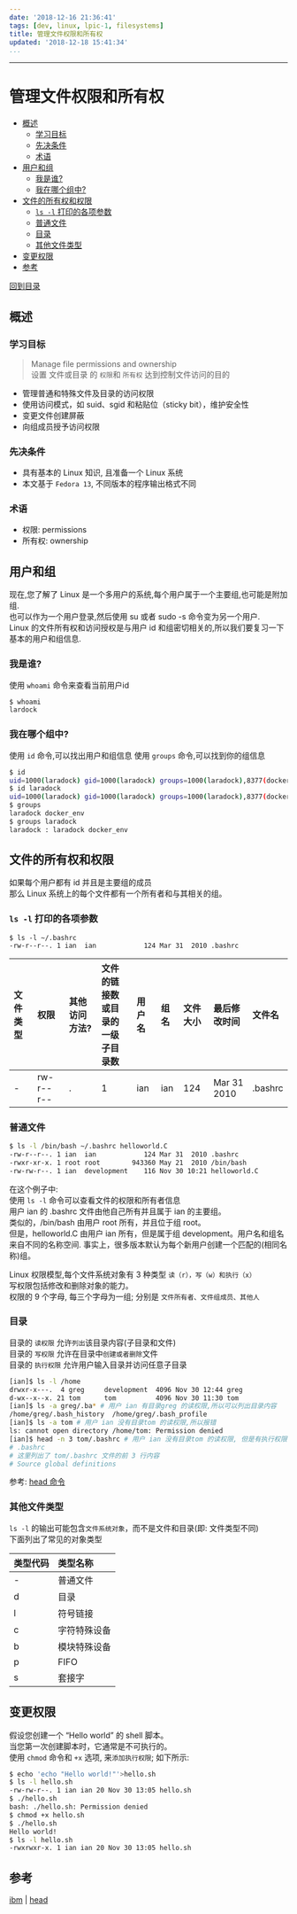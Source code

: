 ```yaml
---
date: '2018-12-16 21:36:41'
tags: [dev, linux, lpic-1, filesystems]
title: 管理文件权限和所有权
updated: '2018-12-18 15:41:34'
...
```

---
# 管理文件权限和所有权
<!-- MarkdownTOC -->

- [概述](#%E6%A6%82%E8%BF%B0)
    - [学习目标](#%E5%AD%A6%E4%B9%A0%E7%9B%AE%E6%A0%87)
    - [先决条件](#%E5%85%88%E5%86%B3%E6%9D%A1%E4%BB%B6)
    - [术语](#%E6%9C%AF%E8%AF%AD)
- [用户和组](#%E7%94%A8%E6%88%B7%E5%92%8C%E7%BB%84)
    - [我是谁?](#%E6%88%91%E6%98%AF%E8%B0%81)
    - [我在哪个组中?](#%E6%88%91%E5%9C%A8%E5%93%AA%E4%B8%AA%E7%BB%84%E4%B8%AD)
- [文件的所有权和权限](#%E6%96%87%E4%BB%B6%E7%9A%84%E6%89%80%E6%9C%89%E6%9D%83%E5%92%8C%E6%9D%83%E9%99%90)
    - [`ls -l` 打印的各项参数](#ls--l-%E6%89%93%E5%8D%B0%E7%9A%84%E5%90%84%E9%A1%B9%E5%8F%82%E6%95%B0)
    - [普通文件](#%E6%99%AE%E9%80%9A%E6%96%87%E4%BB%B6)
    - [目录](#%E7%9B%AE%E5%BD%95)
    - [其他文件类型](#%E5%85%B6%E4%BB%96%E6%96%87%E4%BB%B6%E7%B1%BB%E5%9E%8B)
- [变更权限](#%E5%8F%98%E6%9B%B4%E6%9D%83%E9%99%90)
- [参考](#%E5%8F%82%E8%80%83)

<!-- /MarkdownTOC -->
[回到目录](../index.md)

<a id="%E6%A6%82%E8%BF%B0"></a>
## 概述

<a id="%E5%AD%A6%E4%B9%A0%E7%9B%AE%E6%A0%87"></a>
### 学习目标
> Manage file permissions and ownership  
> 设置 文件或目录 的 `权限`和 `所有权` 达到控制文件访问的目的

-   管理普通和特殊文件及目录的访问权限
-   使用访问模式，如 suid、sgid 和粘贴位（sticky bit），维护安全性
-   变更文件创建屏蔽
-   向组成员授予访问权限
<a id="%E5%85%88%E5%86%B3%E6%9D%A1%E4%BB%B6"></a>
### 先决条件
-   具有基本的 Linux 知识, 且准备一个 Linux 系统
-   本文基于 `Fedora 13`, 不同版本的程序输出格式不同

<a id="%E6%9C%AF%E8%AF%AD"></a>
### 术语
-   权限: permissions
-   所有权: ownership

<a id="%E7%94%A8%E6%88%B7%E5%92%8C%E7%BB%84"></a>
## 用户和组
现在,您了解了 Linux 是一个多用户的系统,每个用户属于一个主要组,也可能是附加组.  
也可以作为一个用户登录,然后使用 su 或者 sudo -s 命令变为另一个用户.  
Linux 的文件所有权和访问授权是与用户 id 和组密切相关的,所以我们要复习一下基本的用户和组信息.

<a id="%E6%88%91%E6%98%AF%E8%B0%81"></a>
### 我是谁?
使用 `whoami` 命令来查看当前用户id
```bash
$ whoami
lardock
```
<a id="%E6%88%91%E5%9C%A8%E5%93%AA%E4%B8%AA%E7%BB%84%E4%B8%AD"></a>
### 我在哪个组中?
使用 `id` 命令,可以找出用户和组信息
使用 `groups` 命令,可以找到你的组信息
```bash
$ id
uid=1000(laradock) gid=1000(laradock) groups=1000(laradock),8377(docker_env)
$ id laradock
uid=1000(laradock) gid=1000(laradock) groups=1000(laradock),8377(docker_env)
$ groups
laradock docker_env
$ groups laradock
laradock : laradock docker_env
```

<a id="%E6%96%87%E4%BB%B6%E7%9A%84%E6%89%80%E6%9C%89%E6%9D%83%E5%92%8C%E6%9D%83%E9%99%90"></a>
## 文件的所有权和权限
如果每个用户都有 id 并且是主要组的成员  
那么 Linux 系统上的每个文件都有一个所有者和与其相关的组。

<a id="ls--l-%E6%89%93%E5%8D%B0%E7%9A%84%E5%90%84%E9%A1%B9%E5%8F%82%E6%95%B0"></a>
### `ls -l` 打印的各项参数
```
$ ls -l ~/.bashrc
-rw-r--r--. 1 ian  ian            124 Mar 31  2010 .bashrc
```

| 文件类型 | 权限      | 其他访问方法? | 文件的链接数<br>或目录的一级子目录数 | 用户名 | 组名 | 文件大小 | 最后修改时间 | 文件名  |
| :-       | :-        | :-           | :-                               | :-     | :-   | :-       | :-           | :-      |
| -        | rw-r--r-- | .            | 1                                | ian    | ian  | 124      | Mar 31 2010  | .bashrc |

<a id="%E6%99%AE%E9%80%9A%E6%96%87%E4%BB%B6"></a>
### 普通文件
```bash
$ ls -l /bin/bash ~/.bashrc helloworld.C 
-rw-r--r--. 1 ian  ian            124 Mar 31  2010 .bashrc
-rwxr-xr-x. 1 root root        943360 May 21  2010 /bin/bash
-rw-rw-r--. 1 ian  development    116 Nov 30 10:21 helloworld.C
```

在这个例子中:  
使用 `ls -l` 命令可以查看文件的权限和所有者信息  
用户 ian 的 .bashrc 文件由他自己所有并且属于 ian 的主要组。  
类似的，/bin/bash 由用户 root 所有，并且位于组 root。  
但是，helloworld.C 由用户 ian 所有，但是属于组 development。用户名和组名来自不同的名称空间.
事实上，很多版本默认为每个新用户创建一个匹配的(相同名称)组。

Linux 权限模型,每个文件系统对象有 3 种类型 `读（r），写（w）和执行（x）`  
写权限包括修改和删除对象的能力。  
权限的 9 个字母, 每三个字母为一组; 分别是 `文件所有者、文件组成员、其他人`

<a id="%E7%9B%AE%E5%BD%95"></a>
### 目录
目录的 `读权限` 允许`列出`该目录内容(子目录和文件)  
目录的 `写权限` 允许在目录中`创建或者删除`文件  
目录的 `执行权限` 允许用户输入目录并访问任意子目录  

```bash
[ian]$ ls -l /home
drwxr-x---.  4 greg     development  4096 Nov 30 12:44 greg
d-wx--x--x. 21 tom      tom          4096 Nov 30 11:30 tom
[ian]$ ls -a greg/.ba* # 用户 ian 有目录greg 的读权限,所以可以列出目录内容
/home/greg/.bash_history  /home/greg/.bash_profile
[ian]$ ls -a tom # 用户 ian 没有目录tom 的读权限,所以报错
ls: cannot open directory /home/tom: Permission denied
[ian]$ head -n 3 tom/.bashrc # 用户 ian 没有目录tom 的读权限, 但是有执行权限,所以可以直接输入文件路径进行访问
# .bashrc
# 这里列出了 tom/.bashrc 文件的前 3 行内容
# Source global definitions
```
参考: [head 命令][head]

<a id="%E5%85%B6%E4%BB%96%E6%96%87%E4%BB%B6%E7%B1%BB%E5%9E%8B"></a>
### 其他文件类型
`ls -l` 的输出可能包含`文件系统对象`，而不是文件和目录(即: 文件类型不同)  
下面列出了常见的对象类型  

| 类型代码 | 类型名称     |
| :-       | :-           |
| -        | 普通文件     |
| d        | 目录         |
| l        | 符号链接     |
| c        | 字符特殊设备 |
| b        | 模块特殊设备 |
| p        | FIFO         |
| s        | 套接字       |

<a id="%E5%8F%98%E6%9B%B4%E6%9D%83%E9%99%90"></a>
## 变更权限
假设您创建一个 “Hello world” 的 shell 脚本。  
当您第一次创建脚本时，它通常是不可执行的。  
使用 `chmod` 命令和 `+x` 选项, 来`添加执行权限`; 如下所示:
```bash
$ echo 'echo "Hello world!"'>hello.sh
$ ls -l hello.sh
-rw-rw-r--. 1 ian ian 20 Nov 30 13:05 hello.sh
$ ./hello.sh
bash: ./hello.sh: Permission denied
$ chmod +x hello.sh
$ ./hello.sh
Hello world!
$ ls -l hello.sh
-rwxrwxr-x. 1 ian ian 20 Nov 30 13:05 hello.sh
```

<a id="%E5%8F%82%E8%80%83"></a>
## 参考
[ibm][] | [head][]

[ibm]:https://www.ibm.com/developerworks/cn/linux/l-lpic1-v3-104-5/
[head]:http://man.linuxde.net/head
